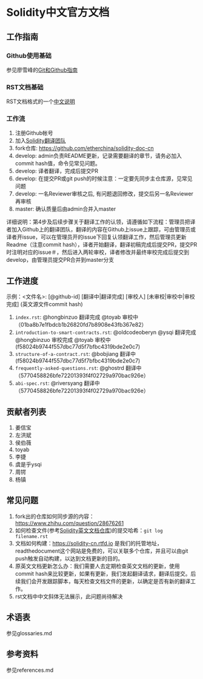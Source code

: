 # Solidity中文官方文档 

## 工作指南

### Github使用基础

参见廖雪峰的[Git和Github指南](https://www.liaoxuefeng.com/wiki/0013739516305929606dd18361248578c67b8067c8c017b000/001373962845513aefd77a99f4145f0a2c7a7ca057e7570000)

### RST文档基础

RST文档格式的一个[中文说明](http://www.cnblogs.com/seayxu/p/5603876.html)

### 工作流

1. 注册Github帐号
2. 加入[Solidity翻译团队](https://github.com/orgs/etherchina/teams/solidity-translation-team/)
3. fork仓库: https://github.com/etherchina/solidity-doc-cn
4. develop: admin负责README更新，记录需要翻译的章节，请务必加入commit hash值，命令见常见问题。
5. develop: 译者翻译，完成后提交PR
6. develop: 在提交PR或git push的时候注意：一定要先同步主仓库源，见常见问题
7. develop: 一名Reviewer审核之后, 有问题退回修改，提交后另一名Reviewer再审核
8. master: 确认质量后由admin合并入master

详细说明：第4步及后续步骤关于翻译工作的认领，请遵循如下流程：管理员把译者加入Github上的翻译团队，翻译的内容在Github上issue上跟踪，可由管理员或译者开issue，可以在管理员开的issue下回复认领翻译工作，然后管理员更新Readme（注意commit hash），译者开始翻译，翻译初稿完成后提交PR，提交PR时注明对应的issue＃，然后进入两轮审校，译者修改并最终审校完成后提交到develop，由管理员提交PR合并到master分支

## 工作进度

示例：<文件名>: [@github-id] [翻译中|翻译完成] [审校人] [未审校|审校中|审校完成] (英文源文件commit hash)  

1. `index.rst`: @hongbinzuo 翻译完成 @toyab 审校中 （01ba8b7e1fbdcb1b26820fd7b8908e43fb367e82）
2. `introduction-to-smart-contracts.rst`: @oldcodeoberyn @ysqi 翻译完成 @hongbinzuo 审校完成 @toyab 审校中 (f58024b9744f557dbc77d5f7bfbc4319bde2e0c7)
3. `structure-of-a-contract.rst`: @bobjiang 翻译中 (f58024b9744f557dbc77d5f7bfbc4319bde2e0c7)
4. `frequently-asked-questions.rst`: @ghostrd 翻译中（5770458826bfe72201393f4f02729a970bac926e） 
5. `abi-spec.rst`: @riversyang 翻译中（5770458826bfe72201393f4f02729a970bac926e）

## 贡献者列表

1. 姜信宝 
2. 左洪斌
3. 侯伯薇
4. toyab
5. 李捷
6. 虞是乎ysqi
7. 周锷
8. 杨镇

## 常见问题
1. fork出的仓库如何同步源的内容：https://www.zhihu.com/question/28676261
2. 如何检查文件(参考[Solidity英文文档仓库](https://github.com/ethereum/solidity))的提交哈希：`git log filename.rst`
3. 文档如何构建：https://solidity-cn.rtfd.io 是我们的托管地址，readthedocument这个网站是免费的，可以关联多个仓库，并且可以由git push触发自动构建，以达到文档更新的目的。
4. 原英文文档更新怎么办：我们需要人去定期检查英文文档的更新，使用commit hash来比较更新，如果有更新，我们发起翻译请求，翻译后提交。后续我们会开发跟踪脚本，每天检查文档文件的更新，以确定是否有新的翻译工作。
5. rst文档中中文斜体无法展示，此问题尚待解决

## 术语表
参见glossaries.md

## 参考资料
参见references.md
